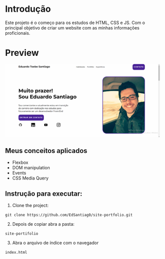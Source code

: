 # Introdução

Este projeto é o começo para os estudos de HTML, CSS e JS.
Com o principal objetivo de criar um website com as minhas informações proficionais.

# Preview

<img src="https://github.com/EdSantiag0/site-portfolio/blob/main/preview.png">

## Meus conceitos aplicados

- Flexbox
- DOM manipulation
- Events
- CSS Media Query

## Instrução para executar:

1. Clone the project:

```
git clone https://github.com/EdSantiag0/site-portfolio.git
```

2. Depois de copiar abra a pasta:

```
site-portifolio
```

3. Abra o arquivo de índice com o navegador

```
index.html
```
